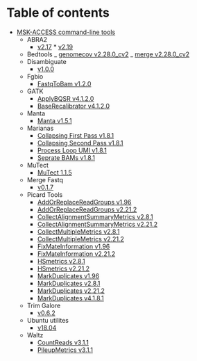 # Table of contents

-   [MSK-ACCESS command-line tools](README.md)
    -   ABRA2
        -   [v2.17](../abra2_2.17/README.md) \* [v2.19](../abra2_2.19/README.md)
    -   Bedtools
        _ [genomecov v2.28.0_cv2](../bedtools_genomecov_v2.28.0_cv2/README.md)
        _ [merge v2.28.0_cv2](../bedtools_merge_v2.28.0_cv2/README.md)
    -   Disambiguate
        -   [v1.0.0](../disambiguate_1.0.0/README.md)
    -   Fgbio
        -   [FastqToBam v1.2.0](../fgbio_fastq_to_bam_1.2.0/README.md)
    -   GATK
        -   [ApplyBQSR v4.1.2.0](../gatk_ApplyBQSR_4.1.2.0/README.md)
        -   [BaseRecalibrator v4.1.2.0](../gatk_BaseRecalibrator_4.1.2.0/README.md)
    -   Manta
        -   [Manta v1.5.1](../manta_1.5.1/README.md)
    -   Marianas
        -   [Collapsing First Pass v1.8.1](../marianas_collapsing_first_pass_1.8.1/README.md)
        -   [Collapsing Second Pass v1.8.1](../marianas_collapsing_second_pass_1.8.1/README.md)
        -   [Process Loop UMI v1.8.1](../marianas_process_loop_umi_1.8.1/README.md)
        -   [Seprate BAMs v1.8.1](../marianas_separate_bams_1.8.1/README.md)
    -   MuTect
        -   [MuTect 1.1.5](../mutect_1.1.5/README.md)
    -   Merge Fastq
        -   [v0.1.7](../merge_fastq_0.1.7/README.md)
    -   Picard Tools
        -   [AddOrReplaceReadGroups v1.96](../picard_add_or_replace_read_groups_1.96/README.md)
        -   [AddOrReplaceReadGroups v2.21.2](../picard_add_or_replace_read_groups_2.21.2/README.md)
        -   [CollectAlignmentSummaryMetrics v2.8.1](../picard_collect_alignment_summary_metrics_2.8.1/README.md)
        -   [CollectAlignmentSummaryMetrics v2.21.2](../picard_collect_alignment_summary_metrics_2.21.2/README.md)
        -   [CollectMultipleMetrics v2.8.1](../picard_collectmultiplemetric_2.8.1/README.md)
        -   [CollectMultipleMetrics v2.21.2](../picard_collectmultiplemetric_2.21.2/README.md)
        -   [FixMateInformation v1.96](../picard_fix_mate_information_1.96/README.md)
        -   [FixMateInformation v2.21.2](../picard_fix_mate_information_2.21.2/README.md)
        -   [HSmetrics v2.8.1](../picard_hsmetrics_2.8.1/README.md)
        -   [HSmetrics v2.21.2](../picard_hsmetrics_2.21.2/README.md)
        -   [MarkDuplicates v1.96](../picard_mark_duplicates_1.96/README.md)
        -   [MarkDuplicates v2.8.1](../picard_mark_duplicates_2.8.1/README.md)
        -   [MarkDuplicates v2.21.2](../picard_mark_duplicates_2.21.2/README.md)
        -   [MarkDuplicates v4.1.8.1](../picard_mark_duplicates_4.1.8.1/README.md)
    -   Trim Galore
        -   [v0.6.2](../trim_galore_0.6.2/README.md)
    -   Ubuntu utilites
        -   [v18.04](../utilities_ubuntu_18.04/README.md)
    -   Waltz
        -   [CountReads v3.1.1](../waltz_count_reads_3.1.1/README.md)
        -   [PileupMetrics v3.1.1](../waltz_pileupmatrices_3.1.1/README.md)
